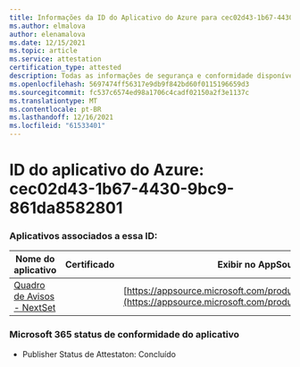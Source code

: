 ```yaml
---
title: Informações da ID do Aplicativo do Azure para cec02d43-1b67-4430-9bc9-861da8582801
ms.author: elmalova
author: elenamalova
ms.date: 12/15/2021
ms.topic: article
ms.service: attestation
certification_type: attested
description: Todas as informações de segurança e conformidade disponíveis para cec02d43-1b67-4430-9bc9-861da8582801.
ms.openlocfilehash: 5697474ff56317e9db9f842bd60f0115196659d3
ms.sourcegitcommit: fc537c6574ed98a1706c4cadf02150a2f3e1137c
ms.translationtype: MT
ms.contentlocale: pt-BR
ms.lasthandoff: 12/16/2021
ms.locfileid: "61533401"
---
```

# <a name="azure-app-id-cec02d43-1b67-4430-9bc9-861da8582801"></a>ID do aplicativo do Azure: cec02d43-1b67-4430-9bc9-861da8582801


### <a name="apps-associated-with-this-id"></a>Aplicativos associados a essa ID:
| **Nome do aplicativo** | **Certificado** | **Exibir no AppSource** |
|--------------|---------------|-----------------------|
| [Quadro de Avisos - NextSet](https://docs.microsoft.com/microsoft-365-app-certification/forward/WA200002122) |  | [https://appsource.microsoft.com/product/office/WA200002122](https://appsource.microsoft.com/product/office/WA200002122) |

### <a name="microsoft-365-app-compliance-status"></a>Microsoft 365 status de conformidade do aplicativo
- Publisher Status de Attestaton: Concluído
